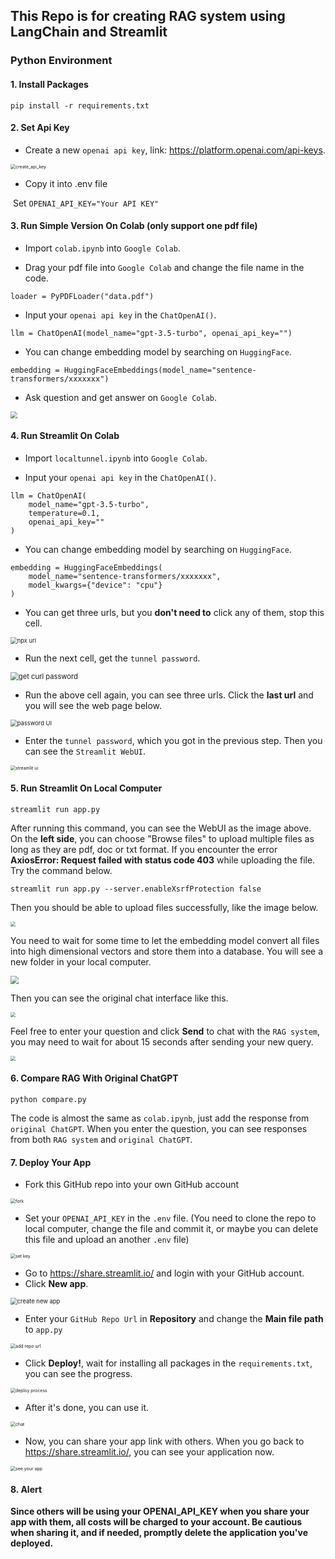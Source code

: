 ## This Repo is for creating RAG system using LangChain and Streamlit

### Python Environment

#### 1. Install Packages

```b
pip install -r requirements.txt
```

#### 2. Set Api Key

- Create a new ``openai api key``, link: https://platform.openai.com/api-keys.

<img src="Images/create_api_key.png" alt="create_api_key" style="zoom: 50%;" />

- Copy it into .env file

​	Set ``OPENAI_API_KEY="Your API KEY"``

#### 3. Run Simple Version On Colab (only support one pdf file)
- Import ``colab.ipynb`` into ``Google Colab``.

- Drag your pdf file into ``Google Colab`` and change the file name in the code.
```
loader = PyPDFLoader("data.pdf")
```

- Input your ``openai api key`` in the ``ChatOpenAI()``.

```
llm = ChatOpenAI(model_name="gpt-3.5-turbo", openai_api_key="")
```

- You can change embedding model by searching on ``HuggingFace``.
```
embedding = HuggingFaceEmbeddings(model_name="sentence-transformers/xxxxxxx")
```

- Ask question and get answer on ``Google Colab``.

<img src="Images/simple colab version.png" style="zoom: 67%;" />	

#### 4. Run Streamlit On Colab
- Import ``localtunnel.ipynb`` into ``Google Colab``.


- Input your ``openai api key`` in the ``ChatOpenAI()``.
```
llm = ChatOpenAI(
    model_name="gpt-3.5-turbo",
    temperature=0.1,
    openai_api_key=""
)
```

- You can change embedding model by searching on ``HuggingFace``.
```
embedding = HuggingFaceEmbeddings(
    model_name="sentence-transformers/xxxxxxx",
    model_kwargs={"device": "cpu"}
)
```

- You can get three urls, but you **don't need to** click any of them, stop this cell.

<img src="Images/npx url.png" alt="npx url" style="zoom: 67%;" />

- Run the next cell, get the ``tunnel password``.

<img src="Images/get curl password.png" alt="get curl password" style="zoom:80%;" />

- Run the above cell again, you can see three urls. Click the **last url** and you will see the web page below.

<img src="Images/password UI.png" alt="password UI" style="zoom: 67%;" />

- Enter the ``tunnel password``, which you got in the previous step. Then you can see the ``Streamlit WebUI``.

<img src="Images/streamlit ui.png" alt="streamlit ui" style="zoom: 50%;" />


#### 5. Run Streamlit On Local Computer

```
streamlit run app.py
```

After running this command, you can see the WebUI as the image above. On the **left side**, you can choose "Browse files" to upload multiple files as long as they are pdf, doc or txt format. If you encounter the error **AxiosError: Request failed with status code 403** while uploading the file. Try the command below.

```
streamlit run app.py --server.enableXsrfProtection false
```

Then you should be able to upload files successfully, like the image below.

<img src="Images/upload files.png" style="zoom: 50%;" />

You need to wait for some time to let the embedding model convert all files into high dimensional vectors and store them into a database. You will see a new folder in your local computer.

<img src="Images/new folder.png" style="zoom: 80%;" />

Then you can see the original chat interface like this.

<img src="Images/start ui.png" style="zoom: 50%;" />

Feel free to enter your question and click **Send** to chat with the ``RAG system``, you may need to wait for about 15 seconds after sending your new query. 

<img src="Images/chat.png" style="zoom: 50%;" />

#### 6. Compare RAG With Original ChatGPT
```
python compare.py
```
The code is almost the same as ``colab.ipynb``, just add the response from ``original ChatGPT``. When you enter the question, you can see responses from both ``RAG system`` and ``original ChatGPT``.

#### 7. Deploy Your App
- Fork this GitHub repo into your own GitHub account

<img src="Images/fork.png" alt="fork" style="zoom: 50%;" />

- Set your ``OPENAI_API_KEY`` in the ``.env`` file. (You need to clone the repo to local computer, change the file and commit it, or maybe you can delete this file and upload an another ``.env`` file)

<img src="Images/set key.png" alt="set key" style="zoom:50%;" />

- Go to https://share.streamlit.io/ and login with your GitHub account.
- Click **New app**.

<img src="Images/create new app.png" alt="create new app" style="zoom: 67%;" />

- Enter your ``GitHub Repo Url`` in **Repository** and change the **Main file path** to ``app.py``

<img src="Images/add repo url.png" alt="add repo url" style="zoom: 50%;" />

- Click **Deploy!**, wait for installing all packages in the ``requirements.txt``, you can see the progress.

<img src="Images/deploy process.png" alt="deploy process" style="zoom: 50%;" />

- After it's done, you can use it.

<img src="Images/successfully deploy and use.png" alt="chat" style="zoom:50%;" />

- Now, you can share your app link with others. When you go back to https://share.streamlit.io/, you can see your application now.

<img src="Images/see your app.png" alt="see your app" style="zoom: 50%;" />

#### 8. Alert

**Since others will be using your OPENAI_API_KEY when you share your app with them, all costs will be charged to your account. Be cautious when sharing it, and if needed, promptly delete the application you've deployed.**

